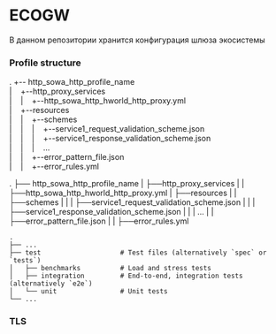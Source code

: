 # ECOGW

В данном репозитории хранится конфигурация шлюза экосистемы

### Profile structure

.
+-- http_sowa_http_profile_name <br />
|&nbsp;&nbsp;&nbsp;&nbsp;+--http_proxy_services <br />
|&nbsp;&nbsp;&nbsp;&nbsp;|&nbsp;&nbsp;&nbsp;&nbsp;+--http_sowa_http_hworld_http_proxy.yml <br />
|&nbsp;&nbsp;&nbsp;&nbsp;+--resources <br />
|&nbsp;&nbsp;&nbsp;&nbsp;|&nbsp;&nbsp;&nbsp;&nbsp;+--schemes <br />
|&nbsp;&nbsp;&nbsp;&nbsp;|&nbsp;&nbsp;&nbsp;&nbsp;|&nbsp;&nbsp;&nbsp;&nbsp;+--service1_request_validation_scheme.json <br />
|&nbsp;&nbsp;&nbsp;&nbsp;|&nbsp;&nbsp;&nbsp;&nbsp;|&nbsp;&nbsp;&nbsp;&nbsp;+--service1_response_validation_scheme.json <br />
|&nbsp;&nbsp;&nbsp;&nbsp;|&nbsp;&nbsp;&nbsp;&nbsp;|&nbsp;&nbsp;&nbsp;&nbsp;... <br />
|&nbsp;&nbsp;&nbsp;&nbsp;|&nbsp;&nbsp;&nbsp;&nbsp;+--error_pattern_file.json <br />
|&nbsp;&nbsp;&nbsp;&nbsp;|&nbsp;&nbsp;&nbsp;&nbsp;+--error_rules.yml <br />



.
├── http_sowa_http_profile_name
|   ├──http_proxy_services
|   |   ├──http_sowa_http_hworld_http_proxy.yml
|   ├──resources
|   |   ├──schemes
|   |   |   ├──service1_request_validation_scheme.json
|   |   |   ├──service1_response_validation_scheme.json
|   |   |   ...
|   |   ├──error_pattern_file.json
|   |   ├──error_rules.yml



    .
    ├── ...
    ├── test                    # Test files (alternatively `spec` or `tests`)
    │   ├── benchmarks          # Load and stress tests
    │   ├── integration         # End-to-end, integration tests (alternatively `e2e`)
    │   └── unit                # Unit tests
    └── ...

### TLS
